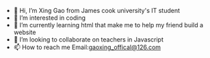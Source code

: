 - 👋 Hi, I’m Xing Gao from James cook university's IT student
- 👀 I’m interested in coding
- 🌱 I’m currently learning html that make me to help my friend build a website
- 💞️ I’m looking to collaborate on teachers in Javascript
- 📫 How to reach me Email:gaoxing_offical@126.com

